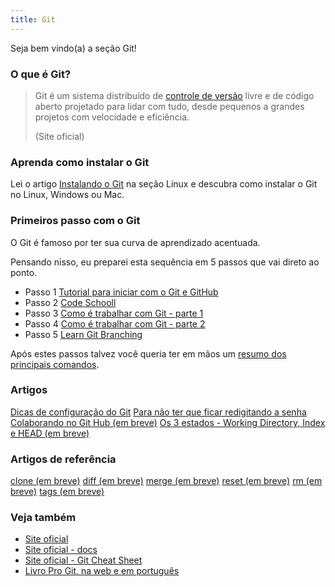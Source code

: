 ```yaml
---
title: Git
---
```


Seja bem vindo(a) a seção Git!
   


### O que é Git?

> Git é um sistema distribuído de [controle de versão](http://pt.wikipedia.org/wiki/Sistema_de_controle_de_vers%C3%A3o "link-externo")
> livre e de código aberto projetado para lidar com tudo, desde pequenos a grandes projetos com velocidade e eficiência.
>
> (Site oficial)



### Aprenda como instalar o Git

Lei o artigo [Instalando o Git](/linux/cookbook/git/) na seção Linux e descubra como instalar o Git no Linux, Windows ou Mac.



### Primeiros passo com o Git

O Git é famoso por ter sua curva de aprendizado acentuada.

Pensando nisso, eu preparei esta sequência em 5 passos que vai direto ao ponto.

- Passo 1 [Tutorial para iniciar com o Git e GitHub](/git/tutorial-iniciando-git/)
- Passo 2 [Code Schooll](https://try.github.io/levels/1/challenges/1 "link-externo")
- Passo 3 [Como é trabalhar com Git - parte 1](/git/como-e-trabalhar-com-git-1/)
- Passo 4 [Como é trabalhar com Git - parte 2](/git/como-e-trabalhar-com-git-2/)
- Passo 5 [Learn Git Branching](http://pcottle.github.io/learnGitBranching/ "link-externo")

Após estes passos talvez você queria ter em mãos um [resumo dos principais comandos](/git/resumo/).


### Artigos


<div class="list-group">
    <a href="/git/dicas-configuracao/" class="list-group-item">Dicas de configuração do Git</a>
    <a href="/git/netrc-nao-pedir-senha/" class="list-group-item">Para não ter que ficar redigitando a senha</a>
    <a href="/git/colaborando-no-github/" class="list-group-item">Colaborando no Git Hub (em breve)</a>
    <a href="/git/os-3-estados/" class="list-group-item">Os 3 estados - Working Directory, Index e HEAD (em breve)</a>
</div> 


### Artigos de referência

<div class="list-group">
    <a href="/git/git-clone/" class="list-group-item">clone (em breve)</a>
    <a href="/git/git-diff/" class="list-group-item">diff (em breve)</a>
    <a href="/git/git-merge/" class="list-group-item">merge (em breve)</a>
    <a href="/git/git-reset/" class="list-group-item">reset (em breve)</a>
    <a href="/git/git-rm/" class="list-group-item">rm (em breve)</a>
    <a href="/git/git-tags/" class="list-group-item">tags (em breve)</a>
</div> 


### Veja também

- [Site oficial](http://git-scm.com/ "link-externo")
- [Site oficial - docs](http://git-scm.com/docs "link-externo")
- [Site oficial - Git Cheat Sheet](https://training.github.com/kit/downloads/github-git-cheat-sheet.pdf "link-externo")
- [Livro Pro Git, na web e em português](http://git-scm.com/book/pt-br/ "link-externo")
